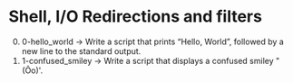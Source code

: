 # Shell, I/O Redirections and filters
0. 0-hello_world -> Write a script that prints “Hello, World”, followed by a new line to the standard output.
1. 1-confused_smiley -> Write a script that displays a confused smiley "(Ôo)'.
